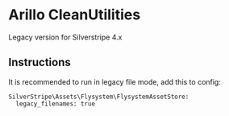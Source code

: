 # Arillo CleanUtilities

Legacy version for Silverstripe 4.x

## Instructions

It is recommended to run in legacy file mode, add this to config:

```
SilverStripe\Assets\Flysystem\FlysystemAssetStore:
  legacy_filenames: true
```

